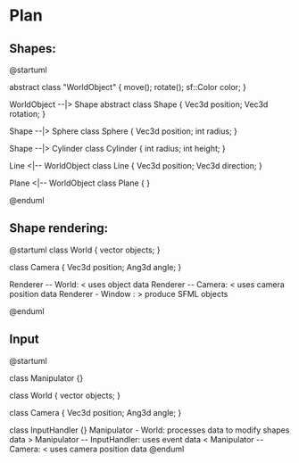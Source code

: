 # Plan

## Shapes:
@startuml

abstract class "WorldObject" {
  move();
  rotate();
  sf::Color color;
}

WorldObject --|> Shape
abstract class Shape {
  Vec3d position;
  Vec3d rotation;
}

Shape --|> Sphere
class Sphere {
  Vec3d position;
  int radius;
}

Shape --|> Cylinder
class Cylinder {
  int radius;
  int height;
}

Line <|-- WorldObject
class Line {
  Vec3d position;
  Vec3d direction;
}


Plane <|-- WorldObject
class Plane {
}

@enduml

## Shape rendering:

@startuml
class World {
  vector<WorldObject> objects;
}

class Camera {
  Vec3d position;
  Ang3d angle;
}

Renderer -- World: < uses object data 
Renderer -- Camera: < uses camera position data
Renderer - Window : > produce SFML objects

@enduml

## Input

@startuml

class Manipulator {}

class World {
  vector<WorldObject> objects;
}

class Camera {
  Vec3d position;
  Ang3d angle;
}

class InputHandler {}
Manipulator - World: processes data to modify shapes data >
Manipulator -- InputHandler: uses event data <
Manipulator -- Camera: < uses camera position data
@enduml
